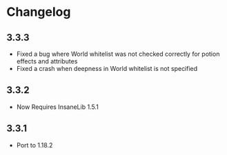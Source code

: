 # Changelog

## 3.3.3
* Fixed a bug where World whitelist was not checked correctly for potion effects and attributes
* Fixed a crash when deepness in World whitelist is not specified

## 3.3.2
* Now Requires InsaneLib 1.5.1

## 3.3.1
* Port to 1.18.2